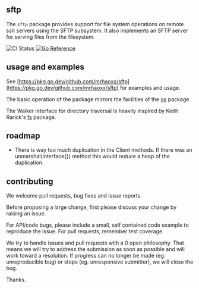 sftp
----

The `sftp` package provides support for file system operations on remote ssh
servers using the SFTP subsystem. It also implements an SFTP server for serving
files from the filesystem.

![CI Status](https://github.com/mrhaoxx/sftp/workflows/CI/badge.svg?branch=master&event=push) [![Go Reference](https://pkg.go.dev/badge/github.com/mrhaoxx/sftp.svg)](https://pkg.go.dev/github.com/mrhaoxx/sftp)

usage and examples
------------------

See [https://pkg.go.dev/github.com/mrhaoxx/sftp](https://pkg.go.dev/github.com/mrhaoxx/sftp) for
examples and usage.

The basic operation of the package mirrors the facilities of the
[os](http://golang.org/pkg/os) package.

The Walker interface for directory traversal is heavily inspired by Keith
Rarick's [fs](https://pkg.go.dev/github.com/kr/fs) package.

roadmap
-------

* There is way too much duplication in the Client methods. If there was an
  unmarshal(interface{}) method this would reduce a heap of the duplication.

contributing
------------

We welcome pull requests, bug fixes and issue reports.

Before proposing a large change, first please discuss your change by raising an
issue.

For API/code bugs, please include a small, self contained code example to
reproduce the issue. For pull requests, remember test coverage.

We try to handle issues and pull requests with a 0 open philosophy. That means
we will try to address the submission as soon as possible and will work toward
a resolution. If progress can no longer be made (eg. unreproducible bug) or
stops (eg. unresponsive submitter), we will close the bug.

Thanks.
